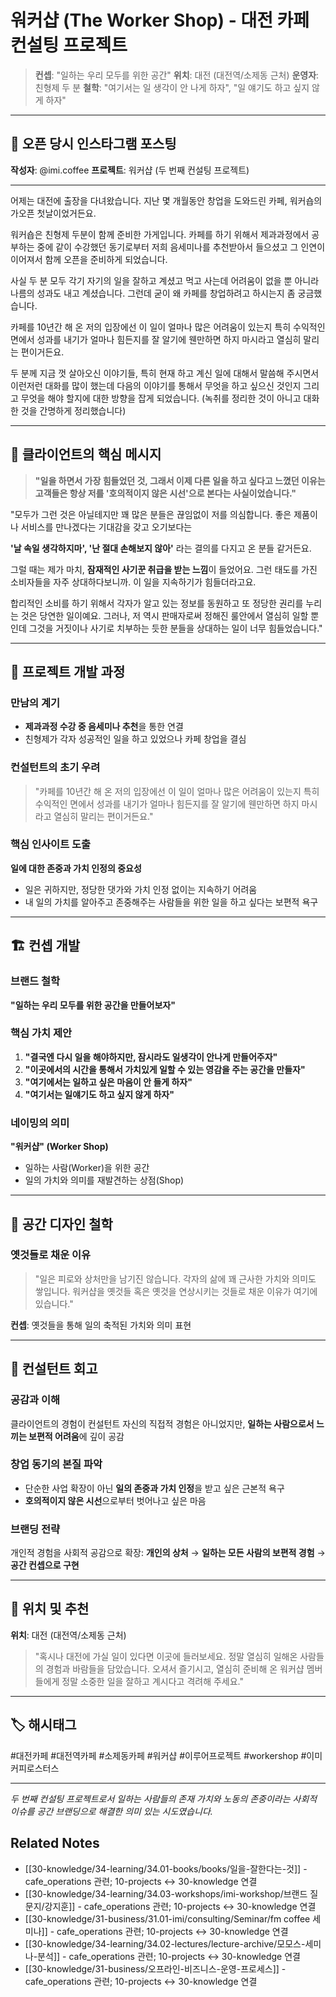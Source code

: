 # 워커샵 (The Worker Shop) - 대전 카페 컨설팅 프로젝트

> **컨셉**: "일하는 우리 모두를 위한 공간"
> **위치**: 대전 (대전역/소제동 근처)
> **운영자**: 친형제 두 분
> **철학**: "여기서는 일 생각이 안 나게 하자", "일 얘기도 하고 싶지 않게 하자"

---

## 📝 오픈 당시 인스타그램 포스팅

**작성자**: @imi.coffee
**프로젝트**: 워커샵 (두 번째 컨설팅 프로젝트)

---

어제는 대전에 출장을 다녀왔습니다.
지난 몇 개월동안 창업을 도와드린 카페,
워커숍의 가오픈 첫날이었거든요.

워커숍은 친형제 두분이 함께 준비한 가게입니다.
카페를 하기 위해서 제과과정에서 공부하는 중에 같이 수강했던 동기로부터 저희 음세미나를 추천받아서 들으셨고 그 인연이 이어져서 함께 오픈을 준비하게 되었습니다.

사실 두 분 모두 각기 자기의 일을 잘하고 계셨고 먹고 사는데 어려움이 없을 뿐 아니라 나름의 성과도 내고 계셨습니다.
그런데 굳이 왜 카페를 창업하려고 하시는지 좀 궁금했습니다.

카페를 10년간 해 온 저의 입장에선 이 일이 얼마나 많은 어려움이 있는지 특히 수익적인 면에서 성과를 내기가 얼마나 힘든지를 잘 알기에 웬만하면 하지 마시라고 열심히 말리는 편이거든요.

두 분께 지금 껏 살아오신 이야기들, 특히 현재 하고 계신 일에 대해서 말씀해 주시면서 이런저런 대화를 많이 했는데 다음의 이야기를 통해서 무엇을 하고 싶으신 것인지 그리고 무엇을 해야 할지에 대한 방향을 잡게 되었습니다.
(녹취를 정리한 것이 아니고 대화한 것을 간명하게 정리했습니다)

---

## 💬 클라이언트의 핵심 메시지

> **"일을 하면서 가장 힘들었던 것,
> 그래서 이제 다른 일을 하고 싶다고 느꼈던 이유는
> 고객들은 항상 저를 '호의적이지 않은 시선'으로 본다는 사실이었습니다."**

"모두가 그런 것은 아닐테지만 꽤 많은 분들은 끊임없이 저를 의심합니다.
좋은 제품이나 서비스를 만나겠다는 기대감을 갖고 오기보다는

**'날 속일 생각하지마', '난 절대 손해보지 않아'**
라는 결의를 다지고 온 분들 같거든요.

그럴 때는 제가 마치, **잠재적인 사기꾼 취급을 받는 느낌**이 들었어요. 그런 태도를 가진 소비자들을 자주 상대하다보니까. 이 일을 지속하기가 힘들더라고요.

합리적인 소비를 하기 위해서 각자가 알고 있는 정보를 동원하고 또 정당한 권리를 누리는 것은 당연한 일이예요.
그러나, 저 역시 판매자로써 정해진 룰안에서 열심히 일할 뿐인데 그것을 거짓이나 사기로 치부하는 듯한 분들을 상대하는 일이 너무 힘들었습니다."

---

## 🎯 프로젝트 개발 과정

### 만남의 계기
- **제과과정 수강 중 음세미나 추천**을 통한 연결
- 친형제가 각자 성공적인 일을 하고 있었으나 카페 창업을 결심

### 컨설턴트의 초기 우려
> "카페를 10년간 해 온 저의 입장에선 이 일이 얼마나 많은 어려움이 있는지 특히 수익적인 면에서 성과를 내기가 얼마나 힘든지를 잘 알기에 웬만하면 하지 마시라고 열심히 말리는 편이거든요."

### 핵심 인사이트 도출
**일에 대한 존중과 가치 인정의 중요성**
- 일은 귀하지만, 정당한 댓가와 가치 인정 없이는 지속하기 어려움
- 내 일의 가치를 알아주고 존중해주는 사람들을 위한 일을 하고 싶다는 보편적 욕구

---

## 🏗️ 컨셉 개발

### 브랜드 철학
**"일하는 우리 모두를 위한 공간을 만들어보자"**

### 핵심 가치 제안
1. **"결국엔 다시 일을 해야하지만, 잠시라도 일생각이 안나게 만들어주자"**
2. **"이곳에서의 시간을 통해서 가치있게 일할 수 있는 영감을 주는 공간을 만들자"**
3. **"여기에서는 일하고 싶은 마음이 안 들게 하자"**
4. **"여기서는 일얘기도 하고 싶지 않게 하자"**

### 네이밍의 의미
**"워커샵" (Worker Shop)**
- 일하는 사람(Worker)을 위한 공간
- 일의 가치와 의미를 재발견하는 상점(Shop)

---

## 🎨 공간 디자인 철학

### 옛것들로 채운 이유
> "일은 피로와 상처만을 남기진 않습니다.
> 각자의 삶에 꽤 근사한 가치와 의미도 쌓입니다.
> 워커샵을 옛것들 혹은 옛것을 연상시키는 것들로
> 채운 이유가 여기에 있습니다."

**컨셉**: 옛것들을 통해 일의 축적된 가치와 의미 표현

---

## 💭 컨설턴트 회고

### 공감과 이해
클라이언트의 경험이 컨설턴트 자신의 직접적 경험은 아니었지만, **일하는 사람으로서 느끼는 보편적 어려움**에 깊이 공감

### 창업 동기의 본질 파악
- 단순한 사업 확장이 아닌 **일의 존중과 가치 인정**을 받고 싶은 근본적 욕구
- **호의적이지 않은 시선**으로부터 벗어나고 싶은 마음

### 브랜딩 전략
개인적 경험을 사회적 공감으로 확장:
**개인의 상처** → **일하는 모든 사람의 보편적 경험** → **공간 컨셉으로 구현**

---

## 📍 위치 및 추천

**위치**: 대전 (대전역/소제동 근처)

> "혹시나 대전에 가실 일이 있다면 이곳에 들러보세요. 정말 열심히 일해온 사람들의 경험과 바람들을 담았습니다.
> 오셔서 즐기시고, 열심히 준비해 온 워커샵 멤버들에게 정말 소중한 일을 잘하고 계시다고 격려해 주세요."

---

## 🏷️ 해시태그
#대전카페 #대전역카페 #소제동카페 #워커샵 #이루어프로젝트 #workershop #이미커피로스터스

---

*두 번째 컨설팅 프로젝트로서 일하는 사람들의 존재 가치와 노동의 존중이라는 사회적 이슈를 공간 브랜딩으로 해결한 의미 있는 시도였습니다.*

## Related Notes

- [[30-knowledge/34-learning/34.01-books/books/일을-잘한다는-것]] - cafe_operations 관련; 10-projects ↔ 30-knowledge 연결
- [[30-knowledge/34-learning/34.03-workshops/imi-workshop/브랜드 질문지/강지훈]] - cafe_operations 관련; 10-projects ↔ 30-knowledge 연결
- [[30-knowledge/31-business/31.01-imi/consulting/Seminar/fm coffee 세미나]] - cafe_operations 관련; 10-projects ↔ 30-knowledge 연결
- [[30-knowledge/34-learning/34.02-lectures/lecture-archive/모모스-세미나-분석]] - cafe_operations 관련; 10-projects ↔ 30-knowledge 연결
- [[30-knowledge/31-business/오프라인-비즈니스-운영-프로세스]] - cafe_operations 관련; 10-projects ↔ 30-knowledge 연결
